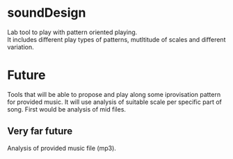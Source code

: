 # soundDesign
Lab tool to play with pattern oriented playing. <br>
It includes different play types of patterns, mutltitude of scales and different variation.

# Future
Tools that will be able to propose and play along some iprovisation pattern for provided music. It will use analysis of suitable scale per specific part of song.
First would be analysis of mid files. 

## Very far future
Analysis of provided music file (mp3).
